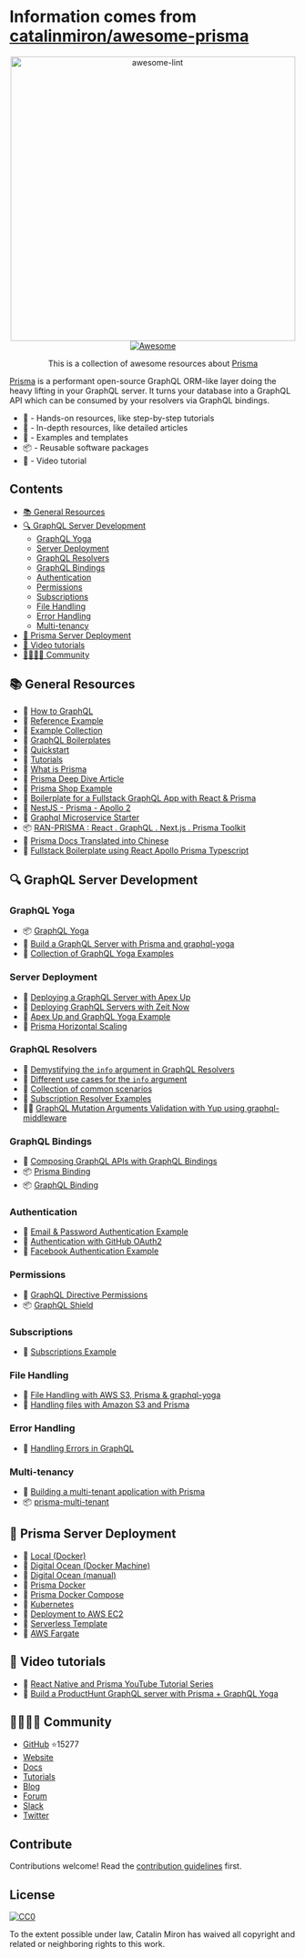 # Information comes from [catalinmiron/awesome-prisma](https://github.com/catalinmiron/awesome-prisma)
<div align='center'>
  	<img width="500" src="logo.svg" alt="awesome-lint">
  <br>
  <a href='https://awesome.re'>
	  <img src='https://awesome.re/badge.svg' alt='Awesome'>
  </a>
  <p>This is a collection of awesome resources about <a href='https://www.prisma.io/' title='Build a GraphQL server with any database'>Prisma</a></p>
</div>

[Prisma](https://www.prisma.io/ 'Build a GraphQL server with any database') is a performant open-source GraphQL ORM-like layer doing the heavy lifting in your GraphQL server. It turns your database into a GraphQL API which can be consumed by your resolvers via GraphQL bindings.

- :hammer: - Hands-on resources, like step-by-step tutorials
- :open_book: - In-depth resources, like detailed articles
- :eyes: - Examples and templates
- :package: - Reusable software packages
- :movie_camera: - Video tutorial

## Contents

- [:books: General Resources](#books-general-resources)
- [:mag: GraphQL Server Development](#mag-graphql-server-development)
  - [GraphQL Yoga](#graphql-yoga)
  - [Server Deployment](#server-deployment)
  - [GraphQL Resolvers](#graphql-resolvers)
  - [GraphQL Bindings](#graphql-bindings)
  - [Authentication](#authentication)
  - [Permissions](#permissions)
  - [Subscriptions](#subscriptions)
  - [File Handling](#file-handling)
  - [Error Handling](#error-handling)
  - [Multi-tenancy](#multi-tenancy)
- [:small_red_triangle: Prisma Server Deployment](#small_red_triangle-prisma-server-deployment)
- [:movie_camera: Video tutorials](#movie_camera-video-tutorials)
- [:family_man_woman_girl_boy: Community](#family_man_woman_girl_boy-community)

## :books: General Resources

- :hammer: [How to GraphQL](https://www.howtographql.com/ 'The Fullstack Tutorial for GraphQL')
- :eyes: [Reference Example](https://github.com/graphcool/graphql-server-example 'GraphQL server example (Airbnb clone) using Prisma, `graphql-yoga` & `prisma-binding`.')
- :eyes: [Example Collection](https://github.com/prisma/prisma-examples 'Wide range of generally useful examples.')
- :eyes: [GraphQL Boilerplates](https://github.com/graphql-boilerplates/ 'Collection of production-ready GraphQL boilerplate projects.')
- :hammer: [Quickstart](https://www.prisma.io/docs/get-started/01-setting-up-prisma-demo-server-JAVASCRIPT-a001/ 'The fastest way to get up and running with Prisma, for backend and frontend developers.')
- :hammer: [Tutorials](https://www.prisma.io/tutorials/ 'Step-by-step tutorials and articles to help people get the most out of the Prisma ecosystem.')
- :open_book: [What is Prisma](https://www.prisma.io/docs/understand-prisma/prisma-introduction-what-why-how-j9ff/#what-is-prisma)
- :open_book: [Prisma Deep Dive Article](https://divu.in/prisma-deep-dive-3162dea2820c)
- :eyes: [Prisma Shop Example](https://github.com/KATT/shop 'Full-stack React/Prisma/TS/GraphQL E-Commerce Example')
- :eyes: [Boilerplate for a Fullstack GraphQL App with React & Prisma](https://github.com/alan345/naperg 'Node Apollo Prisma Express React GraphQL')
- :eyes: [NestJS - Prisma - Apollo 2](https://github.com/awesome-graphql-space/server-nestjs 'Bootstrap your Nestjs Prisma app within seconds')
- :eyes: [Graphql Microservice Starter](https://github.com/berstend/graphql-microservice-starter 'Nextgen backend stack using independent GraphQL services')
- :package: [RAN-PRISMA : React . GraphQL . Next.js . Prisma Toolkit](https://github.com/mshameer/ran-with-prisma 'RAN-PRISMA : React . GraphQL . Next.js . Prisma Toolkit')
- :open_book: [Prisma Docs Translated into Chinese](https://prisma.1wire.com/)
- :eyes: [Fullstack Boilerplate using React Apollo Prisma Typescript](https://github.com/DylanMerigaud/react-prisma-typescript-fullstack)

## :mag: GraphQL Server Development

### GraphQL Yoga

- :package: [GraphQL Yoga](https://github.com/prisma/graphql-yoga 'Fully-featured GraphQL Server with focus on easy setup, performance & great developer experience')
- :hammer: [Build a GraphQL Server with Prisma and graphql-yoga](https://www.prisma.io/docs/get-started/03-build-graphql-servers-with-prisma-TYPESCRIPT-t201/)
- :eyes: [Collection of GraphQL Yoga Examples](https://github.com/prisma/graphql-yoga/tree/master/examples)

### Server Deployment

- :hammer: [Deploying a GraphQL Server with Apex Up](https://www.prisma.io/tutorials/deploy-a-graphql-server-with-apex-up-cs05/)
- :hammer: [Deploying GraphQL Servers with Zeit Now](https://www.prisma.io/tutorials/deploy-a-graphql-server-with-zeit-now-cs04/)
- :eyes: [Apex Up and GraphQL Yoga Example](https://github.com/maxdarque/up-graphql-yoga-server-example 'Tutorial on how deploy your graphql-yoga server on AWS Lambda with Apex Up')
- :open_book: [Prisma Horizontal Scaling](https://techblog.commercetools.com/prisma-horizontal-scaling-a-practical-guide-3a05833d4fc3 'Prisma Horizontal Scaling: a practical guide')

### GraphQL Resolvers

- :open_book: [Demystifying the `info` argument in GraphQL Resolvers](https://www.prisma.io/blog/graphql-server-basics-demystifying-the-info-argument-in-graphql-resolvers-6f26249f613a/)
- :open_book: [Different use cases for the `info` argument](https://www.prisma.io/forum/t/querying-specific-fields-in-db-from-local-service-with-prisma/2075/4)
- :eyes: [Collection of common scenarios](https://github.com/graphql-boilerplates/node-graphql-server/issues/35)
- :eyes: [Subscription Resolver Examples](https://github.com/prisma/prisma-binding/issues/78)
- :open_book::hammer: [GraphQL Mutation Arguments Validation with Yup using graphql-middleware](https://medium.com/@jonathancardoso/graphql-mutation-arguments-validation-with-yup-using-graphql-middleware-645822fb748)

### GraphQL Bindings

- :open_book: [Composing GraphQL APIs with GraphQL Bindings](https://www.prisma.io/blog/reusing-and-composing-graphql-apis-with-graphql-bindings-80a4aa37cff5/)
- :package: [Prisma Binding](https://github.com/prisma/prisma-binding)
- :package: [GraphQL Binding](https://github.com/graphql-binding/graphql-binding)

### Authentication

- :eyes: [Email & Password Authentication Example](https://github.com/prisma/prisma-examples/tree/master/node/graphql-auth)
- :hammer: [Authentication with GitHub OAuth2](https://medium.com/@maticzavadlal/graphcool-1-0-example-series-authentication-282f274b8343)
- :eyes: [Facebook Authentication Example](https://github.com/harrisrobin/prisma-facebook-auth-example)

### Permissions

- :open_book: [GraphQL Directive Permissions](https://www.prisma.io/blog/graphql-directive-permissions-authorization-made-easy-54c076b5368e/)
- :package: [GraphQL Shield](https://github.com/maticzav/graphql-shield)

### Subscriptions

- :eyes: [Subscriptions Example](https://github.com/prisma/prisma-examples/tree/master/node/graphql-subscriptions)

### File Handling

- :open_book: [File Handling with AWS S3, Prisma & graphql-yoga](https://www.prisma.io/forum/t/graphql-file-handling-with-aws-s3-prisma-graphql-yoga/2779)
- :open_book: [Handling files with Amazon S3 and Prisma](https://medium.com/@maticzavadlal/graphcool-1-0-examples-series-file-api-3b16b4b8785f)

### Error Handling

- :open_book: [Handling Errors in GraphQL](https://dev.to/andre/handling-errors-in-graphql--2ea3)

### Multi-tenancy

- :hammer: [Building a multi-tenant application with Prisma](https://medium.zenika.com/building-a-multi-tenant-application-with-prisma-11bf890304d6)
- :package: [prisma-multi-tenant](https://github.com/Errorname/prisma-multi-tenant)

## :small_red_triangle: Prisma Server Deployment

- :hammer: [Local (Docker)](<https://www.prismagraphql.com/docs/tutorials/cluster-deployment/local-(docker)-meemaesh3k>)
- :hammer: [Digital Ocean (Docker Machine)](https://www.prisma.io/tutorials/deploy-prisma-to-digitalocean-with-docker-machine-ct06)
- :hammer: [Digital Ocean (manual)](https://www.prisma.io/tutorials/deploy-prisma-to-digitalocean-ct12/)
- :eyes: [Prisma Docker](https://github.com/maxdarque/prisma-docker)
- :eyes: [Prisma Docker Compose](https://github.com/akoenig/prisma-docker-compose/)
- :hammer: [Kubernetes](https://www.prisma.io/tutorials/deploy-prisma-to-kubernetes-ct13/)
- :hammer: [Deployment to AWS EC2](https://www.graph.cool/forum/t/deployment-of-prisma-to-aws-ec2/2880?u=nilan)
- :eyes: [Serverless Template](https://www.graph.cool/forum/t/minimal-serverless-prisma-project-template/2827?u=nilan)
- :hammer: [AWS Fargate](https://www.prisma.io/tutorials/deploy-prisma-to-aws-fargate-ct14/)

## :movie_camera: Video tutorials

- :movie_camera: [React Native and Prisma YouTube Tutorial Series](https://www.youtube.com/watch?v=nyE6shIRzxM&list=PLN3n1USn4xlmqhVdKMurNREwtiUpq-SFy 'Introduction for an eCommerce app built with React Native and Prisma GraphQL')
- :movie_camera: [Build a ProductHunt GraphQL server with Prisma + GraphQL Yoga](https://www.youtube.com/watch?v=-n30pzgnkW0&list=PLs2PzMqLzi7Xmx44xTLfOBCwCAxVgQvE* 'Overview: Build a ProductHunt GraphQL server with Prisma + GraphQL Yoga')

## :family_man_woman_girl_boy: Community

- [GitHub](https://github.com/prisma/prisma) :star:15277
- [Website](https://www.prisma.io)
- [Docs](https://www.prisma.io/docs/)
- [Tutorials](https://www.prisma.io/tutorials)
- [Blog](https://www.prisma.io/blog/)
- [Forum](https://www.prisma.io/forum/)
- [Slack](https://slack.prisma.io/)
- [Twitter](https://twitter.com/prisma)

## Contribute

Contributions welcome! Read the [contribution guidelines](contributing.md) first.

## License

[![CC0](http://mirrors.creativecommons.org/presskit/buttons/88x31/svg/cc-zero.svg)](http://creativecommons.org/publicdomain/zero/1.0)

To the extent possible under law, Catalin Miron has waived all copyright and
related or neighboring rights to this work.

